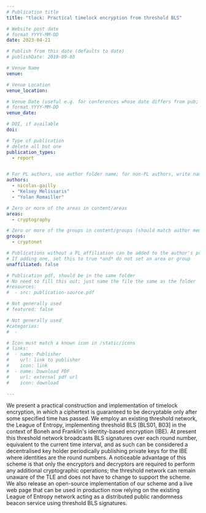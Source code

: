 ```yaml
---
# Publication title
title: "tlock: Practical timelock encryption from threshold BLS"

# Website post date
# format YYYY-MM-DD
date: 2023-04-21

# Publish from this date (defaults to date)
# publishDate: 2019-09-03

# Venue Name
venue: 

# Venue Location
venue_location: 

# Venue Date (useful e.g. for conferences whose date differs from pub; defaults to date)
# format YYYY-MM-DD
venue_date:

# DOI, if available
doi:

# Type of publication
# delete all but one
publication_types:
  - report


# For PL authors, use author folder name; for non-PL authors, write name as in paper within ""
authors:
  - nicolas-gailly
  - "Kelsey Melissaris"
  - "Yolan Romailler"

# Zero or more of the areas in content/areas
areas:
  - cryptography

# Zero or more of the groups in content/groups (should match author membership)
groups:
  - cryptonet

# Publications without a PL affiliation can be added to the author's profile without showing up elsewhere
# If adding one, set this to true *and* do not set an area or group
unaffiliated: false

# Publication pdf, should be in the same folder
# No need to fill this out; just name the file the same as the folder
#resources:
#  - src: publication-source.pdf

# Not generally used
# featured: false

# Not generally used
#categories:
#  -

# Icon must match a known icon in /static/icons
# links:
#  - name: Publisher
#    url: link to publisher
#    icon: link
#  - name: Download PDF
#    url: external pdf url
#    icon: download

---
```


We present a practical construction and implementation of timelock encryption, in which a ciphertext is guaranteed to be decryptable only after some specified time has passed. We employ an existing threshold network, the League of Entropy, implementing threshold BLS [BLS01, B03] in the context of Boneh and Franklin's identity-based encryption (IBE). At present this threshold network broadcasts BLS signatures over each round number, equivalent to the current time interval, and as such can be considered a decentralised key holder periodically publishing private keys for the IBE where identities are the round numbers. A noticeable advantage of this scheme is that only the encryptors and decryptors are required to perform any additional cryptographic operations; the threshold network can remain unaware of the TLE and does not have to change to support the scheme. We also release an open-source implementation of our scheme and a live web page that can be used in production now relying on the existing League of Entropy network acting as a distributed public randomness beacon service using threshold BLS signatures.